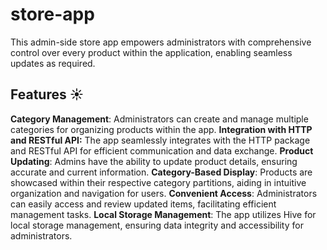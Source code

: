 # store-app
This admin-side store app empowers administrators with comprehensive control over every product within the application, enabling seamless updates as required.
## Features ☀️
**Category Management**: Administrators can create and manage multiple categories for organizing products within the app.
                                                                                                                   **Integration with HTTP and RESTful API:** The app seamlessly integrates with the HTTP package and RESTful API for efficient communication and data exchange.
**Product Updating**: Admins have the ability to update product details, ensuring accurate and current information.
**Category-Based Display**: Products are showcased within their respective category partitions, aiding in intuitive organization and navigation for users.
**Convenient Access**: Administrators can easily access and review updated items, facilitating efficient management tasks.
**Local Storage Management**: The app utilizes Hive for local storage management, ensuring data integrity and accessibility for administrators.
